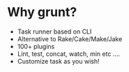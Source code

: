 
# Why grunt?


* Task runner based on CLI
* Alternative to Rake/Cake/Make/Jake
* 100+ plugins
* Lint, test, concat, watch, min etc ....
* Customize task as you wish!

